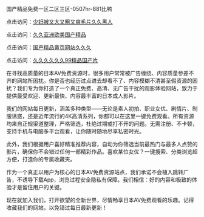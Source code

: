 国产精品免费一区二区三区-0507hr-881比鸭


点击访问：<a href="https://rtj-3zo.pages.dev/">少妇被又大又粗又爽毛片久久黑人</a>

点击访问：<a href="https://gfd-5xg.pages.dev/">久久亚洲欧美国产精品</a>

点击访问：<a href="https://bsdf-5f5.pages.dev/">国产精品黄页网站久久久</a>

点击访问：<a href="https://fdhf-454.pages.dev/">久久久久久久99精品国产片</a>


在寻找高质量的日本AV免费资源时，很多用户常常被广告缠绕、内容质量参差不齐的网站所困扰。你是否也经历过点进去却看不了、内容模糊不清甚至假资源的困扰？我们专为你打造了一个真正免费、高清、无广告干扰的观影体验网站，致力于提供最受欢迎、更新最快、内容最丰富的日本成人影片。

我们的网站每日更新，涵盖多种类型——无论是素人初拍、职业女优、剧情片、制服诱惑，还是近年流行的4K高清系列，你都可以在这里一键免费观看。所有资源均来自正规渠道整理，严格筛选，杜绝过期或打不开的问题。无需注册、不卡顿，支持手机与电脑多平台观看，让你随时随地尽享私密时光。

此外，我们根据用户喜好精准推荐内容，自动为你筛选当前最热门与最多人点赞的影片，确保你不会错过任何一部精彩作品。喜欢某位女优？一键搜索、分类浏览超方便，打造你的专属收藏夹。

作为一个真正以用户为核心的日本AV免费资源站点，我们承诺不会植入跳转广告，不诱导下载App，浏览过程安全隐私有保障。我们相信：好的内容和极致的体验才是留住用户的关键。

现在就加入我们，打开欲望的全新世界，尽情畅享日本AV免费观看的乐趣。记得收藏我们的网站，以免错过每日最新更新！


<span style="display:none;">[Canonical link ( https://github.com/vm20250704/4654231 ）</span>
